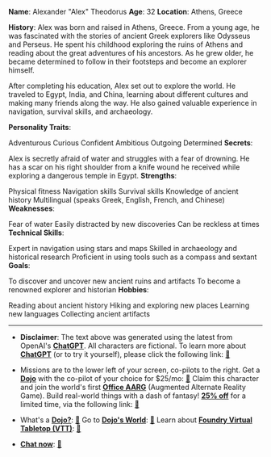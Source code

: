 **Name**: Alexander "Alex" Theodorus
**Age**: 32
**Location**: Athens, Greece

**History**:
Alex was born and raised in Athens, Greece. From a young age, he was fascinated with the stories of ancient Greek explorers like Odysseus and Perseus. He spent his childhood exploring the ruins of Athens and reading about the great adventures of his ancestors. As he grew older, he became determined to follow in their footsteps and become an explorer himself.

After completing his education, Alex set out to explore the world. He traveled to Egypt, India, and China, learning about different cultures and making many friends along the way. He also gained valuable experience in navigation, survival skills, and archaeology.

**Personality Traits**:

Adventurous
Curious
Confident
Ambitious
Outgoing
Determined
**Secrets**:

Alex is secretly afraid of water and struggles with a fear of drowning.
He has a scar on his right shoulder from a knife wound he received while exploring a dangerous temple in Egypt.
**Strengths**:

Physical fitness
Navigation skills
Survival skills
Knowledge of ancient history
Multilingual (speaks Greek, English, French, and Chinese)
**Weaknesses**:

Fear of water
Easily distracted by new discoveries
Can be reckless at times
**Technical Skills**:

Expert in navigation using stars and maps
Skilled in archaeology and historical research
Proficient in using tools such as a compass and sextant
**Goals**:

To discover and uncover new ancient ruins and artifacts
To become a renowned explorer and historian
**Hobbies**:

Reading about ancient history
Hiking and exploring new places
Learning new languages
Collecting ancient artifacts
 

---
* **Disclaimer**: The text above was generated using the latest from OpenAI's [**ChatGPT**](https://openai.com/blog/chatgpt/).  All characters are fictional.  To learn more about [**ChatGPT**](https://openai.com/blog/chatgpt/) (or to try it yourself), please click the following link: [:closed_book:](https://openai.com/blog/chatgpt/)

* Missions are to the lower left of your screen, co-pilots to the right. Get a [**Dojo**](https://workmates.live/marketplace) with the co-pilot of your choice for $25/mo: [:green_book:](https://workmates.live/marketplace) Claim this character and join the world's first [**Office AARG**](https://dojos.world) (Augmented Alternate Reality Game). Build real-world things with a dash of fantasy! [**25% off**](https://blog.workmates.live/deal-on-a-dojo) for a limited time, via the following link: [:green_book:](https://blog.workmates.live/deal-on-a-dojo) 

* What's a [**Dojo?**](https://workdojos.com): [:blue_book:](https://workdojos.com)  Go to [**Dojo's World**](https://dojos.world): [:blue_book:](https://dojos.world)  Learn about [**Foundry Virtual Tabletop (VTT)**](https://foundryvtt.com): [:closed_book:](https://foundryvtt.com/)

* [**Chat now**](https://chat.workmates.live/channel/support): [:ledger:](https://chat.workmates.live/channel/support)